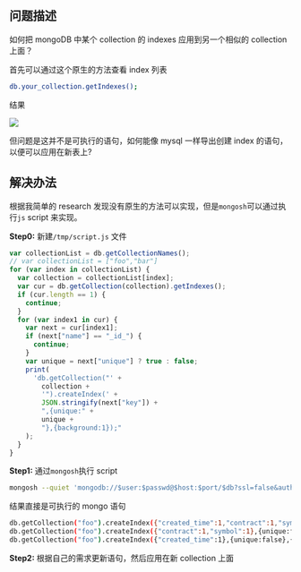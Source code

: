 [//title]: (mongoDB-indexes-migration)
[//englishtitle]: (mongoDB-indexes-migration)
[//category]: (mongodb,snippet)
[//tags]: (mongodb,snippet)
[//createtime]: (20230222)
[//updatetime]: (20230321)

## 问题描述

如何把 mongoDB 中某个 collection 的 indexes 应用到另一个相似的 collection 上面？

首先可以通过这个原生的方法查看 index 列表

```bash
db.your_collection.getIndexes();
```

结果

![](https://cdn.liushiming.cn/img/20230222155309.png)

但问题是这并不是可执行的语句，如何能像 mysql 一样导出创建 index 的语句，以便可以应用在新表上?

## 解决办法

根据我简单的 research 发现没有原生的方法可以实现，但是`mongosh`可以通过执行`js` script 来实现。

**Step0:** 新建`/tmp/script.js` 文件

```js
var collectionList = db.getCollectionNames();
// var collectionList = ["foo","bar"]
for (var index in collectionList) {
  var collection = collectionList[index];
  var cur = db.getCollection(collection).getIndexes();
  if (cur.length == 1) {
    continue;
  }
  for (var index1 in cur) {
    var next = cur[index1];
    if (next["name"] == "_id_") {
      continue;
    }
    var unique = next["unique"] ? true : false;
    print(
      'db.getCollection("' +
        collection +
        '").createIndex(' +
        JSON.stringify(next["key"]) +
        ",{unique:" +
        unique +
        "},{background:1});"
    );
  }
}
```

**Step1:** 通过`mongosh`执行 script

```bash
mongosh --quiet 'mongodb://$user:$passwd@$host:$port/$db?ssl=false&authSource=admin' /tmp/script.js > /tmp/result.txt
```

结果直接是可执行的 mongo 语句

```bash
db.getCollection("foo").createIndex({"created_time":1,"contract":1,"symbol":1},{unique:false},{background:1});
db.getCollection("foo").createIndex({"contract":1,"symbol":1},{unique:false},{background:1});
db.getCollection("foo").createIndex({"created_time":1},{unique:false},{background:1});
```

**Step2:** 根据自己的需求更新语句，然后应用在新 collection 上面
